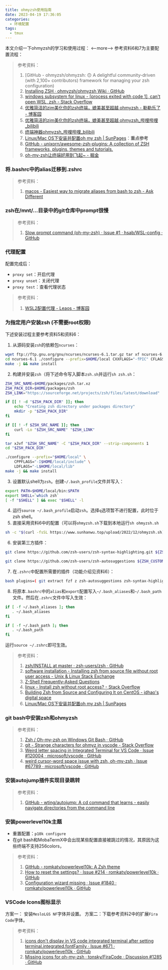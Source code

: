 ```yaml
---
title: ohmyzsh使用指南
date: 2023-04-19 17:36:05
categories:
  - 环境配置
tags:
  - tmux
---
```


本文介绍一下ohmyzsh的学习和使用过程：
<--more-->
参考资料6和7为主要配置流程：


> 参考资料：
> 1. [GitHub - ohmyzsh/ohmyzsh: 🙃 A delightful community-driven (with 2,100+ contributors) framework for managing your zsh configuration)
> 2. [Installing ZSH · ohmyzsh/ohmyzsh Wiki · GitHub](https://github.com/ohmyzsh/ohmyzsh/wiki/Installing-ZSH)
> 3. [windows subsystem for linux - [process exited with code 1], can't open WSL, zsh - Stack Overflow](https://stackoverflow.com/questions/67261530/process-exited-with-code-1-cant-open-wsl-zsh)
> 4. [优雅简洁的zim美化你的zsh终端，媲美甚至超越 ohmyzsh - 勒勒乐了 - 博客园](https://www.cnblogs.com/matytan/p/16684665.html)
> 5. [优雅简洁的zim美化你的zsh终端，媲美甚至超越 ohmyzsh_哔哩哔哩_bilibili](https://www.bilibili.com/video/BV1Bg411m7ND)
> 6. [终端神器ohmyzsh_哔哩哔哩_bilibili](https://www.bilibili.com/video/BV1C7411V7M8)
> 7. [Linux/Mac OS下安装并配置oh my zsh | SunPages](https://www.sunhanwu.top/archives/ohmyzsh)：**重点参考**
> 8. [GitHub - unixorn/awesome-zsh-plugins: A collection of ZSH frameworks, plugins, themes and tutorials.](https://github.com/unixorn/awesome-zsh-plugins)
> 9. [oh-my-zsh让终端好用到飞起~ - 掘金](https://juejin.cn/post/6844903939121348616)

### 将.bashrc中的alias迁移到.zshrc

> 参考资料：
> 1. [macos - Easiest way to migrate aliases from bash to zsh - Ask Different](https://apple.stackexchange.com/questions/371867/easiest-way-to-migrate-aliases-from-bash-to-zsh)


### zsh在/mnt/...目录中的git仓库中prompt很慢

> 参考资料：
> 1. [Slow prompt command (oh-my-zsh) · Issue #1 · hsab/WSL-config · GitHub](https://github.com/hsab/WSL-config/issues/1)


### 代理配置
配置完成后：
- `proxy set`：开启代理
- `proxy unset`：关闭代理
- `proxy test`：查看代理状态
> 参考资料：
> 1. [WSL2配置代理 - Leaos - 博客园](https://www.cnblogs.com/tuilk/p/16287472.html)


### 为指定用户安装zsh (不需要root权限)
下述安装过程主要参考资料5和资料6：
1. 从源码安装`zsh`的依赖包`ncurses`：
```bash
wget ftp://ftp.gnu.org/gnu/ncurses/ncurses-6.1.tar.gz tar xf ncurses-6.1.tar.gz 
cd ncurses-6.1 ./configure --prefix=$HOME/local CXXFLAGS="-fPIC" CFLAGS="-fPIC" 
make -j && make install
```
2. 构建并安装`zsh`（将下述命令写入脚本`zsh.sh`并运行`sh zsh.sh`：
```bash
ZSH_SRC_NAME=$HOME/packages/zsh.tar.xz
ZSH_PACK_DIR=$HOME/packages/zsh
ZSH_LINK="https://sourceforge.net/projects/zsh/files/latest/download"

if [[ ! -d "$ZSH_PACK_DIR" ]]; then
    echo "Creating zsh directory under packages directory"
    mkdir -p "$ZSH_PACK_DIR"
fi

if [[ ! -f $ZSH_SRC_NAME ]]; then
    curl -Lo "$ZSH_SRC_NAME" "$ZSH_LINK"
fi

tar xJvf "$ZSH_SRC_NAME" -C "$ZSH_PACK_DIR" --strip-components 1
cd "$ZSH_PACK_DIR"

./configure --prefix="$HOME/local" \
    CPPFLAGS="-I$HOME/local/include" \
    LDFLAGS="-L$HOME/local/lib"
make -j && make install
```
3. 设置默认shell为`zsh`。创建`~/.bash_profile`文件并写入：
```bash
export PATH=$HOME/local/bin:$PATH 
export SHELL=`which zsh` 
[ -f "$SHELL" ] && exec "$SHELL" -l
```
4. 运行`source ~/.bash_profile`启动`zsh`。选择`q`选项暂不进行配置，此时位于zsh shell。
5. 直接采用资料6中的配置（可以将`ohmyzsh.sh`下载到本地运行`sh ohmyzsh.sh`
```bash
sh -c "$(curl -fsSL https://www.sunhanwu.top/upload/2022/12/ohmyzsh.sh)"
```
6. 安装第三方插件：
```bash
git clone https://github.com/zsh-users/zsh-syntax-highlighting.git ${ZSH_CUSTOM:-~/.oh-my-zsh/custom}/plugins/zsh-syntax-highlighting

git clone https://github.com/zsh-users/zsh-autosuggestions ${ZSH_CUSTOM:-~/.oh-my-zsh/custom}/plugins/zsh-autosuggestions
```
7. 在`.zshrc`中配置所需要的插件（功能介绍见资料6）：
```bash
bash plugins=( git extract fzf z zsh-autosuggestions zsh-syntax-highlighting wd sudo )
```
8. 将原本`.bashrc`中的`alias`和`export`配置写入`~/.bash_aliases`和`~/.bash_path`文件。然后在`.zshrc`文件中写入生效：
```bash
if [ -f ~/.bash_aliases ]; then
   . ~/.bash_aliases
fi

if [ -f ~/.bash_path ]; then
   . ~/.bash_path
fi

```
运行`source ~/.zshrc`即可生效。
> 参考资料：
> 1. [zsh/INSTALL at master · zsh-users/zsh · GitHub](https://github.com/zsh-users/zsh/blob/master/INSTALL)
> 2. [software installation - Installing zsh from source file without root user access - Unix & Linux Stack Exchange](https://unix.stackexchange.com/questions/673669/installing-zsh-from-source-file-without-root-user-access)
> 3. [Z-Shell Frequently-Asked Questions](https://zsh.sourceforge.io/FAQ/zshfaq01.html#l7)
> 4. [linux - Install zsh without root access? - Stack Overflow](https://stackoverflow.com/questions/15293406/install-zsh-without-root-access)
> 5. [Building Zsh from Source and Configuring It on CentOS - jdhao's digital space](https://jdhao.github.io/2018/10/13/centos_zsh_install_use/)
> 6. [Linux/Mac OS下安装并配置oh my zsh | SunPages](https://www.sunhanwu.top/archives/ohmyzsh)

### git bash中安装zsh和ohmyzsh

> 参考资料：
> 1. [Zsh / Oh-my-zsh on Windows Git Bash · GitHub](https://gist.github.com/fworks/af4c896c9de47d827d4caa6fd7154b6b)
> 2. [git - Strange characters for ohmyz in vscode - Stack Overflow](https://stackoverflow.com/questions/64036536/strange-characters-for-ohmyz-in-vscode)
> 3. [Weird letter spacing in Integrated Terminal for VS Code · Issue #120004 · microsoft/vscode · GitHub](https://github.com/microsoft/vscode/issues/120004)
> 4. [weird cursor-word space issue with zsh, oh-my-zsh · Issue #67789 · microsoft/vscode · GitHub](https://github.com/microsoft/vscode/issues/67789)

### 安装autojump插件实现目录跳转

> 参考资料：
> 1. [GitHub - wting/autojump: A cd command that learns - easily navigate directories from the command line](https://github.com/wting/autojump)


### 安装powerlevel10k主题
- 重置配置：`p10k configure`
- 在git bash和MobaTermX中会出现某些配置直接被跳过的情况，其原因为这些终端不支持256colors，
> 参考资料：
> 1. [GitHub - romkatv/powerlevel10k: A Zsh theme](https://github.com/romkatv/powerlevel10k)
> 2. [How to reset the settings? · Issue #214 · romkatv/powerlevel10k · GitHub](https://github.com/romkatv/powerlevel10k/issues/214)
> 3. [Configuration wizard missing · Issue #1840 · romkatv/powerlevel10k · GitHub](https://github.com/romkatv/powerlevel10k/issues/1840)


### VSCode Icons图标显示
方案一： 安装`MesloLGS NF`字体并设置。
方案二：下载参考资料2中的扩展`Fira Code`字体。
> 参考资料：
> 1. [icons don't display in VS code integrated terminal after setting terminal.integrated.fontFamily · Issue #671 · romkatv/powerlevel10k · GitHub](https://github.com/romkatv/powerlevel10k/issues/671)
> 2. [Missing icons for oh-my-zsh · tonsky/FiraCode · Discussion #1285 · GitHub](https://github.com/tonsky/FiraCode/discussions/1285)